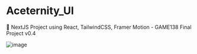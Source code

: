 # Aceternity_UI
🚀 NextJS Project using React, TailwindCSS, Framer Motion - GAME138 Final Project v0.4

 ![image](https://github.com/vtonu/Aceternity_UI/assets/56773210/482198ed-deca-43d6-a16a-d401f0ed6a96)
